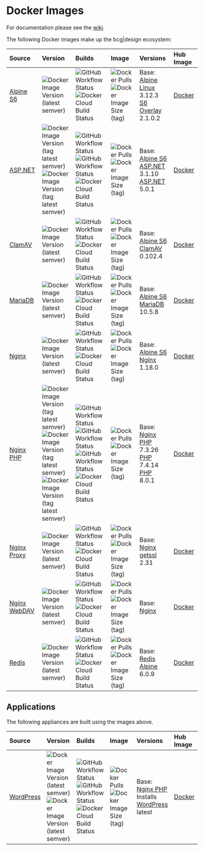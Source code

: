 # Docker Images

For documentation please see the [wiki](https://github.com/bencgreen/docker/wiki).

The following Docker images make up the bcg|design ecosystem:

Source                                                           | Version                                                                                                                                                                                                                                                                                                              | Builds                                                                                                                                                                                                                                                                                                                                                                                                                                                                                                    | Image                                                                                                                                                                                                    | Versions                                                                                                                                                                                    | Hub Image
:--------------------------------------------------------------- | :------------------------------------------------------------------------------------------------------------------------------------------------------------------------------------------------------------------------------------------------------------------------------------------------------------------- | :-------------------------------------------------------------------------------------------------------------------------------------------------------------------------------------------------------------------------------------------------------------------------------------------------------------------------------------------------------------------------------------------------------------------------------------------------------------------------------------------------------- | :------------------------------------------------------------------------------------------------------------------------------------------------------------------------------------------------------- | :------------------------------------------------------------------------------------------------------------------------------------------------------------------------------------------ | :-------------------------------------------------------
[Alpine S6](https://github.com/bencgreen/docker-alpine-s6)       | ![Docker Image Version (latest semver)](https://img.shields.io/docker/v/bcgdesign/alpine-s6?sort=semver)                                                                                                                                                                                                             | ![GitHub Workflow Status](https://img.shields.io/github/workflow/status/bencgreen/docker-alpine-s6/build?label=github)<br>![Docker Cloud Build Status](https://img.shields.io/docker/cloud/build/bcgdesign/alpine-s6?label=docker)                                                                                                                                                                                                                                                                        | ![Docker Pulls](https://img.shields.io/docker/pulls/bcgdesign/alpine-s6?label=pulls)<br/>![Docker Image Size (tag)](https://img.shields.io/docker/image-size/bcgdesign/alpine-s6/latest?label=size)      | Base: [Alpine Linux](https://github.com/alpinelinux/docker-alpine) 3.12.3<br>[S6 Overlay](https://github.com/just-containers/s6-overlay) 2.1.0.2                                            | [Docker](https://hub.docker.com/r/bcgdesign/alpine-s6) 
[ASP.NET](https://github.com/bencgreen/docker-aspnet)            | ![Docker Image Version (tag latest semver)](https://img.shields.io/docker/v/bcgdesign/aspnet/3.1)<br>![Docker Image Version (tag latest semver)](https://img.shields.io/docker/v/bcgdesign/aspnet/5.0)                                                                                                               | ![GitHub Workflow Status](https://img.shields.io/github/workflow/status/bencgreen/docker-aspnet/3.1?label=github+3.1-dev)<br>![GitHub Workflow Status](https://img.shields.io/github/workflow/status/bencgreen/docker-aspnet/5.0-dev?label=github+5.0)<br>![Docker Cloud Build Status](https://img.shields.io/docker/cloud/build/bcgdesign/aspnet?label=docker)                                                                                                                                           | ![Docker Pulls](https://img.shields.io/docker/pulls/bcgdesign/aspnet?label=pulls)<br/>![Docker Image Size (tag)](https://img.shields.io/docker/image-size/bcgdesign/aspnet/latest?label=size)            | Base: [Alpine S6](https://github.com/bencgreen/docker-alpine-s6)<br>[ASP.NET](https://dotnet.microsoft.com/apps/aspnet) 3.1.10<br>[ASP.NET](https://dotnet.microsoft.com/apps/aspnet) 5.0.1 | [Docker](https://hub.docker.com/r/bcgdesign/aspnet)    
[ClamAV](https://github.com/bencgreen/docker-clamav)             | ![Docker Image Version (latest semver)](https://img.shields.io/docker/v/bcgdesign/clamav?sort=semver)                                                                                                                                                                                                                | ![GitHub Workflow Status](https://img.shields.io/github/workflow/status/bencgreen/docker-clamav/build?label=github)<br>![Docker Cloud Build Status](https://img.shields.io/docker/cloud/build/bcgdesign/clamav?label=docker)                                                                                                                                                                                                                                                                              | ![Docker Pulls](https://img.shields.io/docker/pulls/bcgdesign/clamav?label=pulls)<br/>![Docker Image Size (tag)](https://img.shields.io/docker/image-size/bcgdesign/clamav/latest?label=size)            | Base: [Alpine S6](https://github.com/bencgreen/docker-alpine-s6)<br>[ClamAV](https://www.clamav.net) 0.102.4                                                                                | [Docker](https://hub.docker.com/r/bcgdesign/clamav)    
[MariaDB](https://github.com/bencgreen/docker-mariadb)           | ![Docker Image Version (latest semver)](https://img.shields.io/docker/v/bcgdesign/mariadb?sort=semver)                                                                                                                                                                                                               | ![GitHub Workflow Status](https://img.shields.io/github/workflow/status/bencgreen/docker-mariadb/build?label=github)<br>![Docker Cloud Build Status](https://img.shields.io/docker/cloud/build/bcgdesign/mariadb?label=docker)                                                                                                                                                                                                                                                                            | ![Docker Pulls](https://img.shields.io/docker/pulls/bcgdesign/mariadb?label=pulls)<br/>![Docker Image Size (tag)](https://img.shields.io/docker/image-size/bcgdesign/mariadb/latest?label=size)          | Base: [Alpine S6](https://github.com/bencgreen/docker-alpine-s6)<br>[MariaDB](https://mariadb.org) 10.5.8                                                                                   | [Docker](https://hub.docker.com/r/bcgdesign/mariadb)   
[Nginx](https://github.com/bencgreen/docker-nginx)               | ![Docker Image Version (latest semver)](https://img.shields.io/docker/v/bcgdesign/nginx?sort=semver)                                                                                                                                                                                                                 | ![GitHub Workflow Status](https://img.shields.io/github/workflow/status/bencgreen/docker-nginx/build?label=github)<br>![Docker Cloud Build Status](https://img.shields.io/docker/cloud/build/bcgdesign/nginx?label=docker)                                                                                                                                                                                                                                                                                | ![Docker Pulls](https://img.shields.io/docker/pulls/bcgdesign/nginx?label=pulls)<br>![Docker Image Size (tag)](https://img.shields.io/docker/image-size/bcgdesign/nginx/latest?label=size)               | Base: [Alpine S6](https://github.com/bencgreen/docker-alpine-s6)<br>[Nginx](https://nginx.org/en/) 1.18.0                                                                                   | [Docker](https://hub.docker.com/r/bcgdesign/nginx)     
[Nginx PHP](https://github.com/bencgreen/docker-nginx-php)       | ![Docker Image Version (tag latest semver)](https://img.shields.io/docker/v/bcgdesign/nginx-php/7.3)<br>![Docker Image Version (tag latest semver)](https://img.shields.io/docker/v/bcgdesign/nginx-php/7.4)<br>![Docker Image Version (tag latest semver)](https://img.shields.io/docker/v/bcgdesign/nginx-php/8.0) | ![GitHub Workflow Status](https://img.shields.io/github/workflow/status/bencgreen/docker-nginx-php/7.3?label=github+7.3-dev)<br>![GitHub Workflow Status](https://img.shields.io/github/workflow/status/bencgreen/docker-nginx-php/7.4-dev?label=github+7.4)<br>![GitHub Workflow Status](https://img.shields.io/github/workflow/status/bencgreen/docker-nginx-php/8.0-edge?label=github+8.0)<br>![Docker Cloud Build Status](https://img.shields.io/docker/cloud/build/bcgdesign/nginx-php?label=docker) | ![Docker Pulls](https://img.shields.io/docker/pulls/bcgdesign/nginx-php?label=pulls)<br>![Docker Image Size (tag)](https://img.shields.io/docker/image-size/bcgdesign/nginx-php/latest?label=size)       | Base: [Nginx](https://github.com/bencgreen/docker-nginx)<br>[PHP](https://php.net) 7.3.26<br>[PHP](https://php.net) 7.4.14<br>[PHP](https://php.net) 8.0.1                                  | [Docker](https://hub.docker.com/r/bcgdesign/nginx-php) 
[Nginx Proxy](https://github.com/bencgreen/docker-nginx-proxy)   | ![Docker Image Version (latest semver)](https://img.shields.io/docker/v/bcgdesign/nginx-proxy?sort=semver)                                                                                                                                                                                                           | ![GitHub Workflow Status](https://img.shields.io/github/workflow/status/bencgreen/docker-nginx-proxy/build?label=github)<br>![Docker Cloud Build Status](https://img.shields.io/docker/cloud/build/bcgdesign/nginx-proxy?label=docker)                                                                                                                                                                                                                                                                    | ![Docker Pulls](https://img.shields.io/docker/pulls/bcgdesign/nginx-proxy?label=pulls)<br>![Docker Image Size (tag)](https://img.shields.io/docker/image-size/bcgdesign/nginx-proxy/latest?label=size)   | Base: [Nginx](https://github.com/bencgreen/docker-nginx)<br>[getssl](https://github.com/srvrco/getssl) 2.31                                                                                 | [Docker](https://hub.docker.com/r/bcgdesign/nginx-proxy) 
[Nginx WebDAV](https://github.com/bencgreen/docker-nginx-webdav) | ![Docker Image Version (latest semver)](https://img.shields.io/docker/v/bcgdesign/nginx-webdav?sort=semver)                                                                                                                                                                                                          | ![GitHub Workflow Status](https://img.shields.io/github/workflow/status/bencgreen/docker-nginx-webdav/build?label=github)<br>![Docker Cloud Build Status](https://img.shields.io/docker/cloud/build/bcgdesign/nginx-webdav?label=docker)                                                                                                                                                                                                                                                                  | ![Docker Pulls](https://img.shields.io/docker/pulls/bcgdesign/nginx-webdav?label=pulls)<br>![Docker Image Size (tag)](https://img.shields.io/docker/image-size/bcgdesign/nginx-webdav/latest?label=size) | Base: [Nginx](https://github.com/bencgreen/docker-webdav)                                                                                                                                   | [Docker](https://hub.docker.com/r/bcgdesign/nginx-webdav) 
[Redis](https://github.com/bencgreen/docker-redis)               | ![Docker Image Version (latest semver)](https://img.shields.io/docker/v/bcgdesign/redis?sort=semver)                                                                                                                                                                                                                 | ![GitHub Workflow Status](https://img.shields.io/github/workflow/status/bencgreen/docker-redis/build?label=github)<br>![Docker Cloud Build Status](https://img.shields.io/docker/cloud/build/bcgdesign/redis?label=docker)                                                                                                                                                                                                                                                                                | ![Docker Pulls](https://img.shields.io/docker/pulls/bcgdesign/redis?label=pulls)<br>![Docker Image Size (tag)](https://img.shields.io/docker/image-size/bcgdesign/redis/latest?label=size)               | Base: [Redis Alpine](https://github.com/docker-library/redis) 6.0.9                                                                                                                         | [Docker](https://hub.docker.com/r/bcgdesign/redis)

## Applications

The following appliances are built using the images above.

Source                                                     | Version                                                                                                                                                                                                      | Builds                                                                                                                                                                                                                                                                                                                                                            | Image                                                                                                                                                                                              | Versions                                                                                                               | Hub Image
:--------------------------------------------------------- | :----------------------------------------------------------------------------------------------------------------------------------------------------------------------------------------------------------- | :---------------------------------------------------------------------------------------------------------------------------------------------------------------------------------------------------------------------------------------------------------------------------------------------------------------------------------------------------------------- | :------------------------------------------------------------------------------------------------------------------------------------------------------------------------------------------------- | :--------------------------------------------------------------------------------------------------------------------- | :-----------------------------------------------------
[WordPress](https://github.com/bencgreen/docker-wordpress) | ![Docker Image Version (latest semver)](https://img.shields.io/docker/v/bcgdesign/wordpress/php-7.3)<br>![Docker Image Version (latest semver)](https://img.shields.io/docker/v/bcgdesign/wordpress/php-7.4) | ![GitHub Workflow Status](https://img.shields.io/github/workflow/status/bencgreen/docker-wordpress/7.3?label=github+7.3)<br>![GitHub Workflow Status](https://img.shields.io/github/workflow/status/bencgreen/docker-wordpress/7.4?label=github+7.4)<br>![Docker Cloud Build Status](https://img.shields.io/docker/cloud/build/bcgdesign/wordpress?label=docker)  | ![Docker Pulls](https://img.shields.io/docker/pulls/bcgdesign/wordpress?label=pulls)<br>![Docker Image Size (tag)](https://img.shields.io/docker/image-size/bcgdesign/wordpress/latest?label=size) | Base: [Nginx PHP](https://github.com/bencgreen/docker-nginx-php)<br>Installs [WordPress](https://wordpress.org) latest | [Docker](https://hub.docker.com/r/bcgdesign/wordpress)
